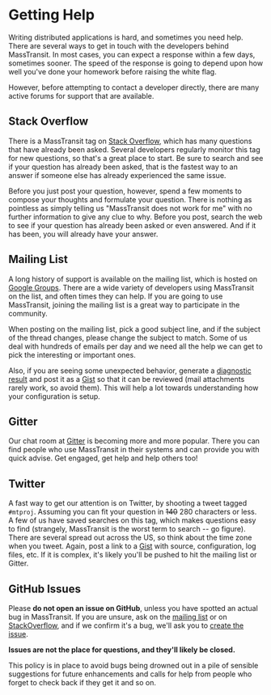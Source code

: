# Getting Help

Writing distributed applications is hard, and sometimes you need help. There are several ways to get in touch with the developers behind MassTransit. In most cases, you can expect a response within a few days, sometimes sooner. The speed of the response is going to depend upon how well you've done your homework before raising the white flag.

However, before attempting to contact a developer directly, there are many active forums for support that are available.

## Stack Overflow

There is a MassTransit tag on [Stack Overflow][1], which has many questions that have already been asked. Several developers regularly monitor this tag for new questions, so that's a great place to start. Be sure to search and see if your question has already been asked, that is the fastest way to an answer if someone else has already experienced the same issue.

Before you just post your question, however, spend a few moments to compose your thoughts and formulate your question. There is nothing as pointless as simply telling us "MassTransit does not work for me" with no further information to give any clue to why. Before you post, search the web to see if your question has already been asked or even answered. And if it has been, you will already have your answer.

## Mailing List

A long history of support is available on the mailing list, which is hosted on [Google Groups][2]. There are a wide variety of developers using MassTransit on the list, and often times they can help. If you are going to use MassTransit, joining the mailing list is a great way to participate in the community.

When posting on the mailing list, pick a good subject line, and if the subject of the thread changes, please change the subject to match. Some of us deal with hundreds of emails per day and we need all the help we can get to pick the interesting or important ones.

Also, if you are seeing some unexpected behavior, generate a [diagnostic result](/troubleshooting/show-config.md) and post it as a [Gist][4] so that it can be reviewed (mail attachments rarely work, so avoid them). This will help a lot towards understanding how your configuration is setup.

## Gitter

Our chat room at [Gitter](https://gitter.im/MassTransit/home) is becoming more and more popular. There you can find people who use MassTransit in their systems and can provide you with quick advise. Get engaged, get help and help others too!

## Twitter

A fast way to get our attention is on Twitter, by shooting a tweet tagged `#mtproj`. Assuming you can fit your question in ~~140~~ 280 characters or less. A few of us have saved searches on this tag, which makes questions easy to find (strangely, MassTransit is the worst term to search -- go figure). There are several spread out across the US, so think about the time zone when you tweet. Again, post a link to a [Gist][4] with source, configuration, log files, etc. If it is complex, it's likely you'll be pushed to hit the mailing list or Gitter.

## GitHub Issues

Please **do not open an issue on GitHub**, unless you have spotted an actual bug in MassTransit. If you are unsure, ask on the [mailing list][2] or on [StackOverflow][1], and if we confirm it's a bug, we'll ask you to [create the issue][3]. 

**Issues are not the place for questions, and they'll likely be closed.**

This policy is in place to avoid bugs being drowned out in a pile of sensible suggestions for future enhancements and calls for help from people who forget to check back if they get it and so on.

[1]: http://stackoverflow.com/questions/tagged/masstransit
[2]: http://groups.google.com/group/masstransit-discuss/
[3]: https://github.com/masstransit/masstransit/issues
[4]: https://gist.github.com/